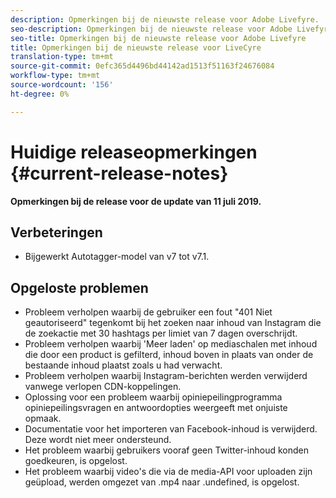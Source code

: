 ```yaml
---
description: Opmerkingen bij de nieuwste release voor Adobe Livefyre.
seo-description: Opmerkingen bij de nieuwste release voor Adobe Livefyre.
seo-title: Opmerkingen bij de nieuwste release voor Adobe Livefyre
title: Opmerkingen bij de nieuwste release voor LiveCyre
translation-type: tm+mt
source-git-commit: 0efc365d4496bd44142ad1513f51163f24676084
workflow-type: tm+mt
source-wordcount: '156'
ht-degree: 0%

---
```



# Huidige releaseopmerkingen {#current-release-notes}

**Opmerkingen bij de release voor de update van 11 juli 2019.**

## Verbeteringen

* Bijgewerkt Autotagger-model van v7 tot v7.1.

## Opgeloste problemen

* Probleem verholpen waarbij de gebruiker een fout &quot;401 Niet geautoriseerd&quot; tegenkomt bij het zoeken naar inhoud van Instagram die de zoekactie met 30 hashtags per limiet van 7 dagen overschrijdt.
* Probleem verholpen waarbij &#39;Meer laden&#39; op mediaschalen met inhoud die door een product is gefilterd, inhoud boven in plaats van onder de bestaande inhoud plaatst zoals u had verwacht.
* Probleem verholpen waarbij Instagram-berichten werden verwijderd vanwege verlopen CDN-koppelingen.
* Oplossing voor een probleem waarbij opiniepeilingprogramma opiniepeilingsvragen en antwoordopties weergeeft met onjuiste opmaak.
* Documentatie voor het importeren van Facebook-inhoud is verwijderd. Deze wordt niet meer ondersteund.
* Het probleem waarbij gebruikers vooraf geen Twitter-inhoud konden goedkeuren, is opgelost.
* Het probleem waarbij video&#39;s die via de media-API voor uploaden zijn geüpload, werden omgezet van .mp4 naar .undefined, is opgelost.
